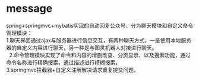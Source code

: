 # message
spring+springmvc+mybatis实现的自动回复公众号，分为聊天模块和自定义命令管理模块： <br/>
1.聊天界面通过ajax与服务器进行信息交互，有两种聊天方式，一是使用本地服务器的自定义内容进行聊天，另一种是与图灵机器人对接进行聊天。<br/>    
2.命令管理模块实现了命令和内容的增删改查、分页显示，以及搜索功能，通过命令名称进行精确搜索，通过描述进行模糊搜索。   <br/>
3.springmvc拦截器+自定义注解解决请求重复提交问题。  
